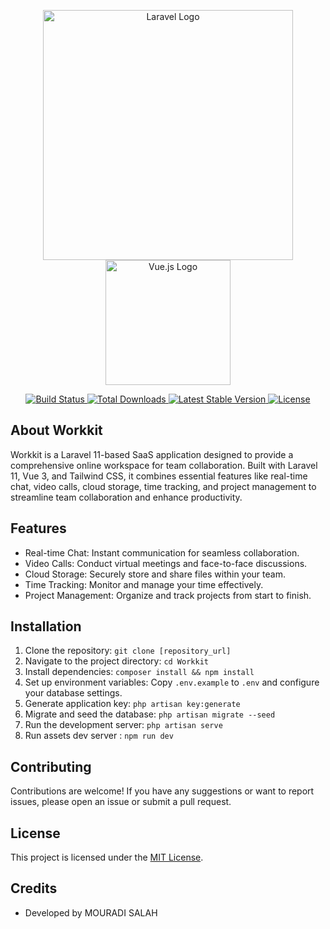 <p align="center">
    <a href="https://laravel.com" target="_blank">
        <img src="https://raw.githubusercontent.com/laravel/art/master/logo-lockup/5%20SVG/2%20CMYK/1%20Full%20Color/laravel-logolockup-cmyk-red.svg" width="400" alt="Laravel Logo">
    </a>
    <a href="https://vuejs.org/" target="_blank">
        <img src="https://vuejs.org/images/logo.svg" width="200" alt="Vue.js Logo">
    </a>
</p>

<p align="center">
    <a href="https://github.com/laravel/framework/actions">
        <img src="https://github.com/laravel/framework/workflows/tests/badge.svg" alt="Build Status">
    </a>
    <a href="https://packagist.org/packages/laravel/framework">
        <img src="https://img.shields.io/packagist/dt/laravel/framework" alt="Total Downloads">
    </a>
    <a href="https://packagist.org/packages/laravel/framework">
        <img src="https://img.shields.io/packagist/v/laravel/framework" alt="Latest Stable Version">
    </a>
    <a href="https://packagist.org/packages/laravel/framework">
        <img src="https://img.shields.io/packagist/l/laravel/framework" alt="License">
    </a>
</p>

## About Workkit

Workkit is a Laravel 11-based SaaS application designed to provide a comprehensive online workspace for team collaboration. Built with Laravel 11, Vue 3, and Tailwind CSS, it combines essential features like real-time chat, video calls, cloud storage, time tracking, and project management to streamline team collaboration and enhance productivity.

## Features

- Real-time Chat: Instant communication for seamless collaboration.
- Video Calls: Conduct virtual meetings and face-to-face discussions.
- Cloud Storage: Securely store and share files within your team.
- Time Tracking: Monitor and manage your time effectively.
- Project Management: Organize and track projects from start to finish.

## Installation

1. Clone the repository: `git clone [repository_url]`
2. Navigate to the project directory: `cd Workkit`
3. Install dependencies: `composer install && npm install`
4. Set up environment variables: Copy `.env.example` to `.env` and configure your database settings.
5. Generate application key: `php artisan key:generate`
6. Migrate and seed the database: `php artisan migrate --seed`
7. Run the development server: `php artisan serve`
8. Run assets dev server : `npm run dev`

## Contributing

Contributions are welcome! If you have any suggestions or want to report issues, please open an issue or submit a pull request.

## License

This project is licensed under the [MIT License](LICENSE).

## Credits

- Developed by MOURADI SALAH